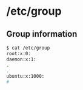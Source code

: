 # /etc/group

## Group information

```bash
$ cat /etc/group
root:x:0:
daemon:x:1:
.
.
ubuntu:x:1000:
#
```
